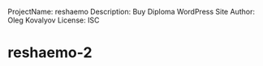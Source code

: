   ProjectName: reshaemo
  Description: Buy Diploma WordPress Site
  Author: Oleg Kovalyov
  License: ISC
# reshaemo-2
